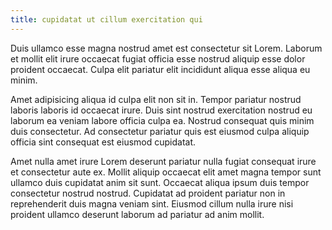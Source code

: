 ```yaml
---
title: cupidatat ut cillum exercitation qui
---
```


Duis ullamco esse magna nostrud amet est consectetur sit Lorem. Laborum et mollit elit irure occaecat fugiat officia esse nostrud aliquip esse dolor proident occaecat. Culpa elit pariatur elit incididunt aliqua esse aliqua eu minim.

Amet adipisicing aliqua id culpa elit non sit in. Tempor pariatur nostrud laboris laboris id occaecat irure. Duis sint nostrud exercitation nostrud eu laborum ea veniam labore officia culpa ea. Nostrud consequat quis minim duis consectetur. Ad consectetur pariatur quis est eiusmod culpa aliquip officia sint consequat est eiusmod cupidatat.

Amet nulla amet irure Lorem deserunt pariatur nulla fugiat consequat irure et consectetur aute ex. Mollit aliquip occaecat elit amet magna tempor sunt ullamco duis cupidatat anim sit sunt. Occaecat aliqua ipsum duis tempor consectetur nostrud nostrud. Cupidatat ad proident pariatur non in reprehenderit duis magna veniam sint. Eiusmod cillum nulla irure nisi proident ullamco deserunt laborum ad pariatur ad anim mollit.